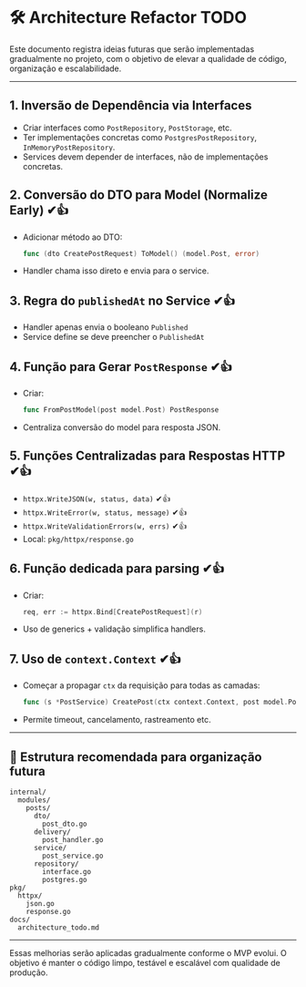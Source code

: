 # 🛠️ Architecture Refactor TODO

Este documento registra ideias futuras que serão implementadas gradualmente no projeto, com o objetivo de elevar a qualidade de código, organização e escalabilidade.

---

## 1. Inversão de Dependência via Interfaces

* Criar interfaces como `PostRepository`, `PostStorage`, etc.
* Ter implementações concretas como `PostgresPostRepository`, `InMemoryPostRepository`.
* Services devem depender de interfaces, não de implementações concretas.

## 2. Conversão do DTO para Model (Normalize Early) ✔👍

* Adicionar método ao DTO:

  ```go
  func (dto CreatePostRequest) ToModel() (model.Post, error)
  ```
* Handler chama isso direto e envia para o service.

## 3. Regra do `publishedAt` no Service ✔👍

* Handler apenas envia o booleano `Published`
* Service define se deve preencher o `PublishedAt`

## 4. Função para Gerar `PostResponse` ✔👍

* Criar:

  ```go
  func FromPostModel(post model.Post) PostResponse 
  ```
* Centraliza conversão do model para resposta JSON.

## 5. Funções Centralizadas para Respostas HTTP ✔👍

* `httpx.WriteJSON(w, status, data)` ✔👍
* `httpx.WriteError(w, status, message)` ✔👍
* `httpx.WriteValidationErrors(w, errs)` ✔👍
* Local: `pkg/httpx/response.go`

## 6. Função dedicada para parsing ✔👍

* Criar:

  ```go
  req, err := httpx.Bind[CreatePostRequest](r)
  ```
* Uso de generics + validação simplifica handlers.

## 7. Uso de `context.Context` ✔👍

* Começar a propagar `ctx` da requisição para todas as camadas:

  ```go
  func (s *PostService) CreatePost(ctx context.Context, post model.Post) (*model.Post, error)
  ```
* Permite timeout, cancelamento, rastreamento etc.

---

## 📁 Estrutura recomendada para organização futura

```
internal/
  modules/
    posts/
      dto/
        post_dto.go
      delivery/
        post_handler.go
      service/
        post_service.go
      repository/
        interface.go
        postgres.go
pkg/
  httpx/
    json.go
    response.go
docs/
  architecture_todo.md
```

---

Essas melhorias serão aplicadas gradualmente conforme o MVP evolui. O objetivo é manter o código limpo, testável e escalável com qualidade de produção.
